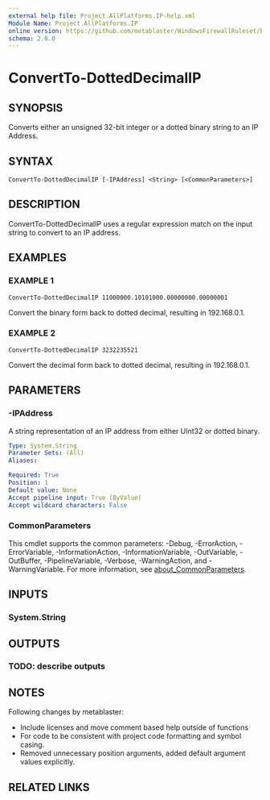 ```yaml
---
external help file: Project.AllPlatforms.IP-help.xml
Module Name: Project.AllPlatforms.IP
online version: https://github.com/metablaster/WindowsFirewallRuleset/blob/develop/Modules/Project.AllPlatforms.IP/Help/en-US/ConvertTo-DottedDecimalIP.md
schema: 2.0.0
---
```


# ConvertTo-DottedDecimalIP

## SYNOPSIS
Converts either an unsigned 32-bit integer or a dotted binary string to an IP Address.

## SYNTAX

```
ConvertTo-DottedDecimalIP [-IPAddress] <String> [<CommonParameters>]
```

## DESCRIPTION
ConvertTo-DottedDecimalIP uses a regular expression match on the input string to convert to an IP address.

## EXAMPLES

### EXAMPLE 1
```
ConvertTo-DottedDecimalIP 11000000.10101000.00000000.00000001
```

Convert the binary form back to dotted decimal, resulting in 192.168.0.1.

### EXAMPLE 2
```
ConvertTo-DottedDecimalIP 3232235521
```

Convert the decimal form back to dotted decimal, resulting in 192.168.0.1.

## PARAMETERS

### -IPAddress
A string representation of an IP address from either UInt32 or dotted binary.

```yaml
Type: System.String
Parameter Sets: (All)
Aliases:

Required: True
Position: 1
Default value: None
Accept pipeline input: True (ByValue)
Accept wildcard characters: False
```

### CommonParameters
This cmdlet supports the common parameters: -Debug, -ErrorAction, -ErrorVariable, -InformationAction, -InformationVariable, -OutVariable, -OutBuffer, -PipelineVariable, -Verbose, -WarningAction, and -WarningVariable. For more information, see [about_CommonParameters](http://go.microsoft.com/fwlink/?LinkID=113216).

## INPUTS

### System.String
## OUTPUTS

### TODO: describe outputs
## NOTES
Following changes by metablaster:
- Include licenses and move comment based help outside of functions
- For code to be consistent with project code formatting and symbol casing.
- Removed unnecessary position arguments, added default argument values explicitly.

## RELATED LINKS
